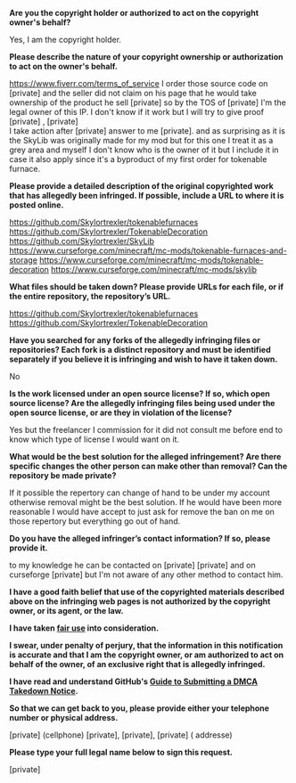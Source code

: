 **Are you the copyright holder or authorized to act on the copyright owner's behalf?**

Yes, I am the copyright holder.

**Please describe the nature of your copyright ownership or authorization to act on the owner's behalf.**

https://www.fiverr.com/terms_of_service I order those source code on [private] and the seller did not claim on his page that he would take ownership of the product he sell [private] so by the TOS of [private] I'm the legal owner of this IP. I don't know if it work but I will try to give proof [private] , [private]  
I take action after [private] answer to me [private]. and as surprising as it is the SkyLib was originally made for my mod but for this one I treat it as a grey area and myself I don't know who is the owner of it but I include it in case it also apply since it's a byproduct of my first order for tokenable furnace.

**Please provide a detailed description of the original copyrighted work that has allegedly been infringed. If possible, include a URL to where it is posted online.**

https://github.com/Skylortrexler/tokenablefurnaces https://github.com/Skylortrexler/TokenableDecoration https://github.com/Skylortrexler/SkyLib
https://www.curseforge.com/minecraft/mc-mods/tokenable-furnaces-and-storage https://www.curseforge.com/minecraft/mc-mods/tokenable-decoration
https://www.curseforge.com/minecraft/mc-mods/skylib

**What files should be taken down? Please provide URLs for each file, or if the entire repository, the repository’s URL.**

https://github.com/Skylortrexler/tokenablefurnaces https://github.com/Skylortrexler/TokenableDecoration

**Have you searched for any forks of the allegedly infringing files or repositories? Each fork is a distinct repository and must be identified separately if you believe it is infringing and wish to have it taken down.**

No

**Is the work licensed under an open source license? If so, which open source license? Are the allegedly infringing files being used under the open source license, or are they in violation of the license?**

Yes but the freelancer I commission for it did not consult me before end to know which type of license I would want on it.

**What would be the best solution for the alleged infringement? Are there specific changes the other person can make other than removal? Can the repository be made private?**

If it possible the repertory can change of hand to be under my account otherwise removal might be the best solution. If he would have been more reasonable I would have accept to just ask for remove the ban on me on those repertory but everything go out of hand.

**Do you have the alleged infringer’s contact information? If so, please provide it.**

to my knowledge he can be contacted on [private] [private] and on curseforge [private] but I'm not aware of any other method to contact him.

**I have a good faith belief that use of the copyrighted materials described above on the infringing web pages is not authorized by the copyright owner, or its agent, or the law.**

**I have taken <a href="https://www.lumendatabase.org/topics/22">fair use</a> into consideration.**

**I swear, under penalty of perjury, that the information in this notification is accurate and that I am the copyright owner, or am authorized to act on behalf of the owner, of an exclusive right that is allegedly infringed.**

**I have read and understand GitHub's <a href="https://docs.github.com/articles/guide-to-submitting-a-dmca-takedown-notice/">Guide to Submitting a DMCA Takedown Notice</a>.**

**So that we can get back to you, please provide either your telephone number or physical address.**

[private] (cellphone) [private], [private], [private] ( addresse)

**Please type your full legal name below to sign this request.**

[private]

